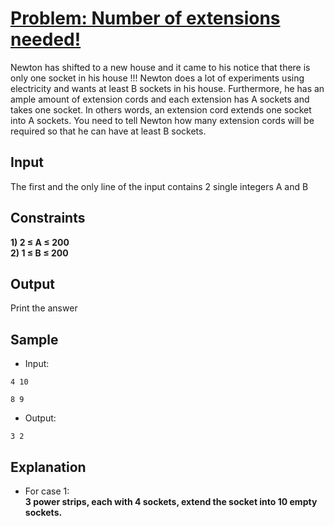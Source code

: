 # [Problem: Number of extensions needed!](https://my.newtonschool.co/playground/code/cdk3cvqla2xe)

Newton has shifted to a new house and it came to his notice that there is only one socket in his house !!! Newton does a lot of experiments using electricity and wants at least B sockets in his house. Furthermore, he has an ample amount of extension cords and each extension has A sockets and takes one socket. In others words, an extension cord extends one socket into A sockets. You need to tell Newton how many extension cords will be required so that he can have at least B sockets.

## Input

The first and the only line of the input contains 2 single integers A and B

## Constraints

**1) 2 ≤ A ≤ 200 <br>
2) 1 ≤ B ≤ 200**

## Output

Print the answer

## Sample

- Input:
```
4 10

8 9
```

- Output:
```
3 2
```

## Explanation

- For case 1: <br> **3 power strips, each with 4 sockets, extend the socket into 10 empty sockets.**
